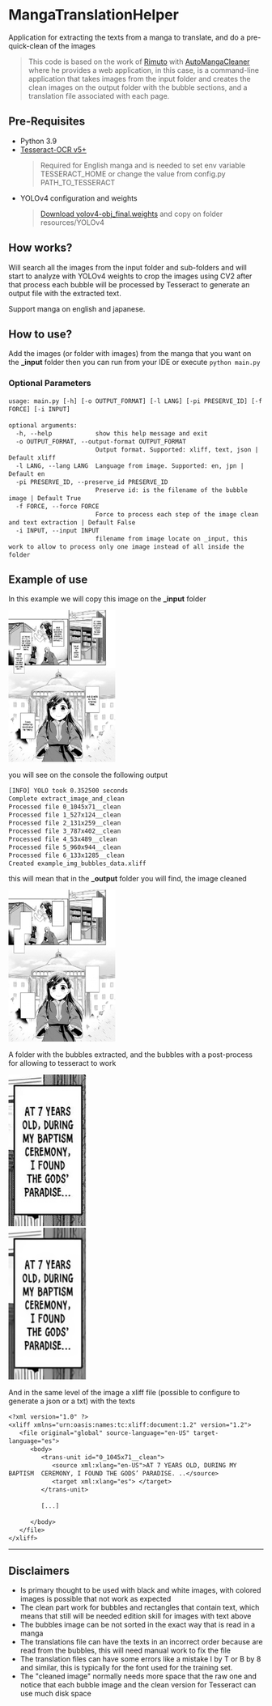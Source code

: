 # MangaTranslationHelper

Application for extracting the texts from a manga to translate, and do a pre-quick-clean of the images

>This code is based on the work of [Rimuto](https://github.com/Rimuto) with [AutoMangaCleaner](https://github.com/Rimuto/AutoMangaCleaner)
where he provides a web application, in this case, is a command-line application that takes images from the input folder and creates the clean images
on the output folder with the bubble sections, and a translation file associated with each page.


## Pre-Requisites

- Python 3.9
- [Tesseract-OCR v5+](https://tesseract-ocr.github.io/) 
    > Required for English manga and is needed to set env variable TESSERACT_HOME or change the value from config.py PATH_TO_TESSERACT
- YOLOv4 configuration and weights
    > [Download yolov4-obj_final.weights](https://drive.google.com/drive/folders/1-Ali16MS27AQoR0lEec5Z-x8lAAle0K0) and copy on folder resources/YOLOv4



## How works?

Will search all the images from the input folder and sub-folders and will start to analyze 
with YOLOv4 weights to crop the images using CV2 after that process each bubble will be 
processed by Tesseract to generate an output file with the extracted text. 

Support manga on english and japanese. 


## How to use?

Add the images (or folder with images) from the manga that you want 
on the **_input** folder then you can run from your IDE or execute ```python main.py```

### Optional Parameters
```
usage: main.py [-h] [-o OUTPUT_FORMAT] [-l LANG] [-pi PRESERVE_ID] [-f FORCE] [-i INPUT]

optional arguments:
  -h, --help            show this help message and exit
  -o OUTPUT_FORMAT, --output-format OUTPUT_FORMAT
                        Output format. Supported: xliff, text, json | Default xliff
  -l LANG, --lang LANG  Language from image. Supported: en, jpn | Default en
  -pi PRESERVE_ID, --preserve_id PRESERVE_ID
                        Preserve id: is the filename of the bubble image | Default True
  -f FORCE, --force FORCE
                        Force to process each step of the image clean and text extraction | Default False
  -i INPUT, --input INPUT
                        filename from image locate on _input, this work to allow to process only one image instead of all inside the folder
```

## Example of use

In this example we will copy this image on the **_input** folder

<a href="resources/example/example_img.jpg"><img alt="example_img" src="resources/example/example_img.jpg" height="300px"/></a></br>

you will see on the console the following output
```
[INFO] YOLO took 0.352500 seconds
Complete extract_image_and_clean
Processed file 0_1045x71__clean
Processed file 1_527x124__clean
Processed file 2_131x259__clean
Processed file 3_787x402__clean
Processed file 4_53x489__clean
Processed file 5_960x944__clean
Processed file 6_133x1285__clean
Created example_img_bubbles_data.xliff
```

this will mean that in the **_output** folder you will find, the image cleaned

<a href="resources/example/example_img_cleaned.jpg"><img alt="example_img_cleaned" src="resources/example/example_img_cleaned.jpg" height="300px"/></a></br>

A folder with the bubbles extracted, and the bubbles with a post-process for allowing to tesseract to work

<a href="resources/example/bubble_org.png"><img alt="bubble_org" src="resources/example/bubble_org.png" height="300px"/></a></br>
<a href="resources/example/bubble_tessaract.png"><img alt="bubble_tessaract" src="resources/example/bubble_tessaract.png" height="300px"/></a></br>

And in the same level of the image a xliff file (possible to configure to generate a json or a txt) with the texts

```
<?xml version="1.0" ?>
<xliff xmlns="urn:oasis:names:tc:xliff:document:1.2" version="1.2">
   <file original="global" source-language="en-US" target-language="es">
      <body>
         <trans-unit id="0_1045x71__clean">
            <source xml:xlang="en-US">AT 7 YEARS OLD, DURING MY BAPTISM  CEREMONY, I FOUND THE GODS’ PARADISE. ..</source>
            <target xml:xlang="es"> </target>
         </trans-unit>
         
         [...]
         
      </body>
   </file>
</xliff>
```

----

## Disclaimers

- Is primary thought to be used with black and white images, with colored images is possible that not work as expected
- The clean part work for bubbles and rectangles that contain text, which means that still will be needed edition skill for images with text above
- The bubbles image can be not sorted in the exact way that is read in a manga
- The translations file can have the texts in an incorrect order because are read from the bubbles, this will need manual work to fix the file
- The translation files can have some errors like a mistake I by T or B by 8 and similar, this is typically for the font used for the training set.
- The "cleaned image" normally needs more space that the raw one and notice that each bubble image and the clean version for Tesseract can use much disk space